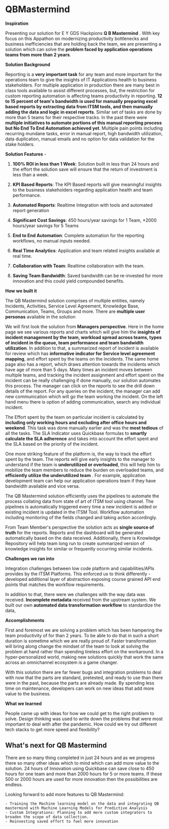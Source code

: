 # QBMastermind

**Inspiration**

Presenting our solution for E Y GDS Hackpions  **Q B Mastermind** . With key focus on this Appathon on modernizing productivity bottlenecks and business inefficiencies that are holding back the team, we are presenting a solution which can solve the **problem faced by application operations teams from more than 2 years**.   


**Solution Background**

Reporting is a **very important task** for any team and more important for the operations team to give the insights of IT Applications health to business stakeholders.  For multiple application in production there are many best in class tools available to assist different processes, but, the restriction for custom reporting automation is affecting teams productivity in reporting.  **12 to 15 percent of team's bandwidth is used for manually preparing excel based reports by extracting data from ITSM tools, and then manually adding the data and logic in excel reports**.   Similar set of tasks are done by more than 5 teams for their respective tracks.  In the past there were **multiple initiatives to automate portions of this manual reporting process but No End To End Automation achieved yet**.  Multiple pain points including recurring mundane tasks, error in manual report, high bandwidth utilization, data duplication, manual emails and no option for data validation for the stake holders.

**Solution Features** - 

1. **100% ROI in less than 1 Week**: Solution built in less than 24 hours and the effort the solution save will ensure that the return of investment is less than a week.

2. **KPI Based Reports**: The KPI Based reports will give meaningful insights to the business stakeholders regarding application health and team performance. 

3. **Automated Reports**: Realtime Integration with tools and automated report generation

4. **Significant Cost Savings**: 450 hours/year savings for 1 Team, *2000 hours/year savings for 5 Teams 

5. **End to End Automation**: Complete automation for the reporting workflows, no manual inputs needed.

6. **Real Time Analytics**: Application and team related insights available at real time.

7.  **Collaboration with Team**: Realtime collaboration with the team.

8. **Saving Team Bandwidth**: Saved bandwidth can be re-invested for more innovation and this could yield compounded benefits.


**How we built it**

The QB Mastermind solution comprises of multiple entities, namely 	Incidents, Activities, Service Level Agreement, Knowledge Base, Communication, Teams, Groups and more.  There are **multiple user personas** available in the solution 

We will first look the solution from **Managers perspective**. Here in the home page we see various reports and charts which will give him the **insights of incident management by the team, workload spread across teams, types of incident in the queue, team performance and team bandwidth utilization**. In addition to that, a summarized report of incident is available for review which has **informative indicator for Service level agreement mapping**, and effort spent by the teams on the incidents. The same home page also has a report, which draws attention towards the incidents which have age of more than 5 days. Many times an incident moves between multiple teams, and tracking the incident assignment and effort spent on the incident can be really challenging if done manually, our solution automates this process. The manager can click on the reports to see the drill down details of the report. For any queries on the incident, the manager can add new communication which will go the team working the incident.   On the left hand menu there is option of adding communication, search any individual incident.  

The Effort spent by the team on particular incident is calculated by **including only working hours and excluding after office hours and weekend**. This task was done manually earlier and was the **most tedious** of all the tasks. The SLA Indicator uses Quickbase formulas to **smartly calculate the SLA adherence** and takes into account the effort spent and the SLA based on the priority of the incident.

One more striking feature of the platform is, the way to track the effort spent by the team. The reports will give early insights to the manager to understand if the team is **underutilized or overloaded**, this will help him to mobilize the team members to reduce the burden on overloaded teams, and **efficiently utilize the underutilized team**	. For example, application development team can help our application operations team if they have bandwidth available and vice versa. 

The QB Mastermind solution efficiently uses the pipelines to automate the process collating data from state of art of ITSM tool using channel.
The pipelines is automatically triggered every time a new incident is added or existing incident is updated in the ITSM Tool.
Workflow automation including monitoring of the fields changed and taking action accordingly. 

From Team Member's perspective the solution acts as **single source of truth** for the reports. Reports and the dashboard will be generated automatically based on the data received. Additionally, there is Knowledge Repository will help team long run to create summarized version of knowledge insights for similar or frequently occurring similar incidents. 

**Challenges we ran into**

Integration challenges between low code platform and capabilities/APIs provides by the ITSM Platforms. This enforced us to think differently - developed additional layer of abstraction exposing course grained API end points that matches the workflow requirements.

In addition to that, there  were we challenges with the way data was received. **Incomplete metadata** received from the upstream system. We built our own **automated data transformation workflow** to standardize the data, 

**Accomplishments**

First and foremost we are solving a problem which has been hampering the team productivity of for than 2 years. To be able to do that in such a short duration is sometime which we are really proud of. Faster transformation will bring along change the mindset of the team to look at solving the problem at hand rather than spending tireless effort on the workaround. In a hyper-personalized world, making new solutions quickly that work the same across an omnichannel ecosystem is a game changer.

With this solution there are far fewer bugs and integration problems to deal with now that the parts are standard, pretested, and ready to use than there were in the past, because the parts are already made. By spending less time on maintenance, developers can work on new ideas that add more value to the business.

**What we learned**

People came up with ideas for how we could get to the right problem to solve. Design thinking was used to write down the problems that were most important to deal with after the pandemic.
How could we try out different tech stacks to get more speed and flexibility?


## What's next for QB Mastermind

There are so many thing completed in just 24 hours and as we progress there so many other ideas which to mind which can add more value to the solution.
24 hours of Innovation using Quickbase can save close to 450 hours for one team and more than 2000 hours for 5 or more teams. If these 500 or 2000 hours are used for more innovation then the possibilities are endless. 

Looking forward to add more features to QB Mastermind: 

	- Training the Machine learning model on the data and integrating QB mastermind with Machine Learning Models for Predictive Analysis
	- Custom Integrations: Planning to add more custom integrators to broaden the scope of data collection.
	- Reinvesting saved effort to fuel more innovation
